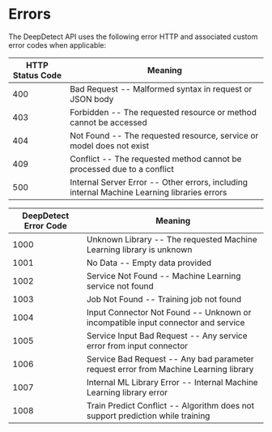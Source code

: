 # Errors

The DeepDetect API uses the following error HTTP and associated custom error codes when applicable:


HTTP Status Code | Meaning
---------------- | -------
400 | Bad Request -- Malformed syntax in request or JSON body
403 | Forbidden -- The requested resource or method cannot be accessed
404 | Not Found -- The requested resource, service or model does not exist
409 | Conflict -- The requested method cannot be processed due to a conflict
500 | Internal Server Error -- Other errors, including internal Machine Learning libraries errors

DeepDetect Error Code | Meaning
--------------------- | -------
1000 | Unknown Library -- The requested Machine Learning library is unknown
1001 | No Data -- Empty data provided
1002 | Service Not Found -- Machine Learning service not found
1003 | Job Not Found -- Training job not found
1004 | Input Connector Not Found -- Unknown or incompatible input connector and service
1005 | Service Input Bad Request -- Any service error from input connector
1006 | Service Bad Request -- Any bad parameter request error from Machine Learning library
1007 | Internal ML Library Error -- Internal Machine Learning library error
1008 | Train Predict Conflict -- Algorithm does not support prediction while training